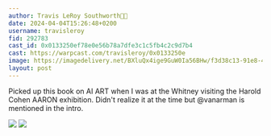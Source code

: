 ```yaml
---
author: Travis LeRoy Southworth🔵🎩
date: 2024-04-04T15:26:48+0200
username: travisleroy
fid: 292783
cast_id: 0x0133250ef78e0e56b78a7dfe3c1c5fb4c2c9d7b4
cast: https://warpcast.com/travisleroy/0x0133250e
image: https://imagedelivery.net/BXluQx4ige9GuW0Ia56BHw/f3d38c13-91e8-4451-e205-045d6325c800/original
layout: post
---
```

Picked up this book on AI ART when I was at the Whitney visiting the Harold Cohen AARON exhibition. Didn't realize it at the time but @vanarman is mentioned in the intro.  

![](https://imagedelivery.net/BXluQx4ige9GuW0Ia56BHw/f3d38c13-91e8-4451-e205-045d6325c800/original)
![](https://imagedelivery.net/BXluQx4ige9GuW0Ia56BHw/2d90e4e0-08a8-44b3-b3ef-ba4dc8286100/original)
